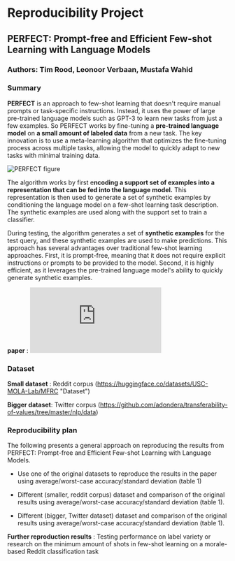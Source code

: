 # Reproducibility Project
## PERFECT: Prompt-free and Efficient Few-shot Learning with Language Models

### Authors: Tim Rood, Leonoor Verbaan, Mustafa Wahid

### Summary
**PERFECT** is an approach to few-shot learning that doesn't require manual prompts or task-specific instructions. Instead, it uses the power of large pre-trained language models such as GPT-3 to learn new tasks from just a few examples. So PERFECT works by fine-tuning a **pre-trained language model** on **a small amount of labeled data** from a new task. The key innovation is to use a meta-learning algorithm that optimizes the fine-tuning process across multiple tasks, allowing the model to quickly adapt to new tasks with minimal training data.

![PERFECT figure](https://images.deepai.org/converted-papers/2204.01172/x3.png)

The algorithm works by first e**ncoding a support set of examples into a representation that can be fed into the language model.** This representation is then used to generate a set of synthetic examples by conditioning the language model on a few-shot learning task description. The synthetic examples are used along with the support set to train a classifier.

During testing, the algorithm generates a set of **synthetic examples** for the test query, and these synthetic examples are used to make predictions. This approach has several advantages over traditional few-shot learning approaches. First, it is prompt-free, meaning that it does not require explicit instructions or prompts to be provided to the model. Second, it is highly efficient, as it leverages the pre-trained language model's ability to quickly generate synthetic examples.

**paper** : ![PERFECT: Prompt-free and Efficient Few-shot Learning with Language Models](https://aclanthology.org/2022.acl-long.254.pdf "PERFECT: Prompt-free and Efficient Few-shot Learning with Language Models")

### Dataset
**Small dataset** : Reddit corpus (https://huggingface.co/datasets/USC-MOLA-Lab/MFRC "Dataset")

**Bigger dataset**: Twitter corpus (https://github.com/adondera/transferability-of-values/tree/master/nlp/data)

### Reproducibility plan
The following presents a general approach on reproducing the results from PERFECT: Prompt-free and Efficient Few-shot Learning with Language Models. 

- Use one of the original datasets to reproduce the results in the paper using average/worst-case accuracy/standard deviation (table 1) 

- Different (smaller, reddit corpus) dataset and comparison of the original results using average/worst-case accuracy/standard deviation (table 1).

- Different (bigger, Twitter dataset) dataset and comparison of the original results using average/worst-case accuracy/standard deviation (table 1).

**Further reproduction results** : Testing performance on label variety or research on the minimum amount of shots in few-shot learning on a morale-based Reddit classification task
